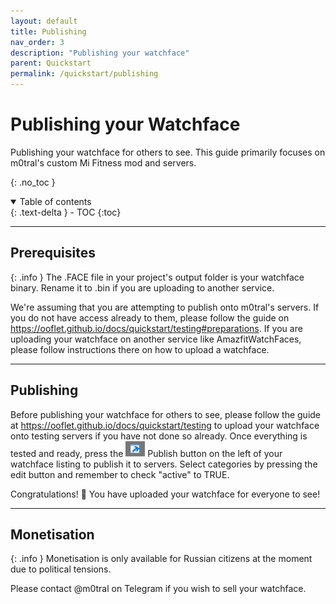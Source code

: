 ```yaml
---
layout: default
title: Publishing
nav_order: 3
description: "Publishing your watchface"
parent: Quickstart
permalink: /quickstart/publishing
---
```

# Publishing your Watchface

Publishing your watchface for others to see. This guide primarily focuses on m0tral's custom Mi Fitness mod and servers.

{: .no_toc }

<details open markdown="block">
  <summary>
    Table of contents
  </summary>
  {: .text-delta }
- TOC
{:toc}
</details>

---

## Prerequisites 

{: .info }
The .FACE file in your project's output folder is your watchface binary. Rename it to .bin if you are uploading to another service.

We're assuming that you are attempting to publish onto m0tral's servers. If you do not have access already to them, please follow the guide on https://ooflet.github.io/docs/quickstart/testing#preparations. If you are uploading your watchface on another service like AmazfitWatchFaces, please follow instructions there on how to upload a watchface.

---

## Publishing

Before publishing your watchface for others to see, please follow the guide at https://ooflet.github.io/docs/quickstart/testing to upload your watchface onto testing servers if you have not done so already. Once everything is tested and ready, press the ![publish](../Images/publish-button.png) Publish button on the left of your watchface listing to publish it to servers. Select categories by pressing the edit button and remember to check "active" to TRUE.

Congratulations! 🥳 You have uploaded your watchface for everyone to see!

---

## Monetisation

{: .info }
Monetisation is only available for Russian citizens at the moment due to political tensions.

Please contact @m0tral on Telegram if you wish to sell your watchface.